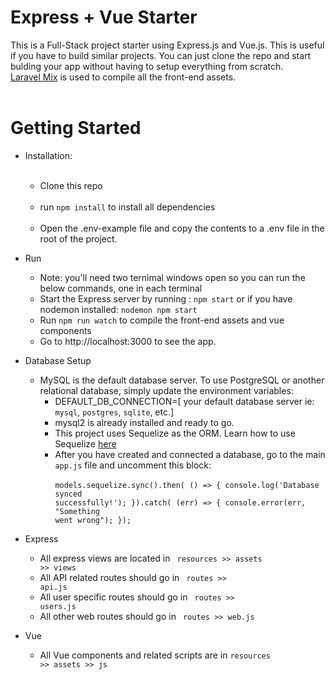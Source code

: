 # Express + Vue Starter
This is a Full-Stack project starter using Express.js and Vue.js.
This is useful if you have to build similar projects. You can just clone the repo and start bulding your app without having to setup everything from scratch. <br>
<a href="https://laravel-mix.com/docs/5.0/installation">Laravel Mix</a> is used to compile all the front-end assets.
<br>
<br>
# Getting Started
  - Installation:<br><br>
      - Clone this repo<br><br>
      - run <code>npm install</code> to install all dependencies<br><br>
      - Open the .env-example file and copy the contents to a .env file in the root of the project.

  - Run
      - Note: you'll need two ternimal windows open so you can run the below commands, one in each terminal
      - Start the Express server by running : <code>npm start</code> or if you have nodemon installed: <code>nodemon npm start</code>
      - Run <code>npm run watch</code> to compile the front-end assets and vue components
      - Go to http://localhost:3000 to see the app.

  - Database Setup
      - MySQL is the default database server. To use PostgreSQL or another relational database, simply update the environment variables:
        - DEFAULT_DB_CONNECTION=[ your default database server ie: <code>mysql</code>, <code>postgres</code>, <code>sqlite</code>, etc.]
        - mysql2 is already installed and ready to go.
        - This project uses Sequelize as the ORM. Learn how to use Sequelize <a href="https://sequelize.org/v5/manual/getting-started.html">here</a>
        - After you have created and connected a database, go to the main <code>app.js</code> file and uncomment this block: <br>
          <code>
                models.sequelize.sync().then( () => {
                    console.log('Database synced successfully!');
                }).catch( (err) => {
                    console.error(err, "Something went wrong");
                });
          </code>
  
  - Express
      - All express views are located in <code> resources >> assets >> views</code>
      - All API related routes should go in <code> routes >> api.js</code>
      - All user specific routes should go in <code> routes >> users.js </code>
      - All other web routes should go in <code> routes >> web.js </code>
      
  - Vue
      - All Vue components and related scripts are in <code>resources >> assets >> js</code>
  
  
 
       
